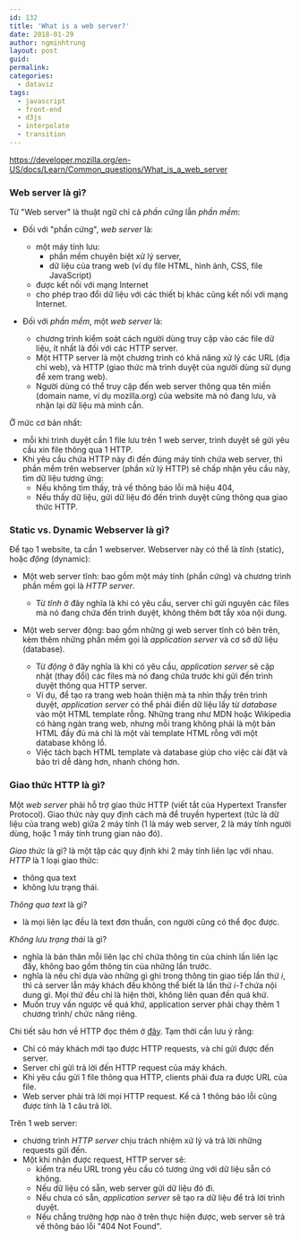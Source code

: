 ```yaml
---
id: 132
title: 'What is a web server?'
date: 2018-01-29
author: ngminhtrung
layout: post
guid: 
permalink: 
categories:
  - dataviz
tags:
  - javascript
  - front-end
  - d3js
  - interpolate
  - transition
---
```


https://developer.mozilla.org/en-US/docs/Learn/Common_questions/What_is_a_web_server

### Web server là gì?

Từ "Web server" là thuật ngữ chỉ cả *phần cứng* lẫn *phần mềm*:

- Đối với "phần cứng", *web server* là:
  - một máy tính lưu:
    - phần mềm chuyên biệt xử lý server, 
    - dữ liệu của trang web (ví dụ file HTML, hình ảnh, CSS, file JavaScript)
  - được kết nối với mạng Internet
  - cho phép trao đổi dữ liệu với các thiết bị khác cũng kết nối với mạng Internet.

- Đối với *phần mềm*, một *web server* là:
  - chương trình kiểm soát cách người dùng truy cập vào các file dữ liệu, ít nhất là đối với các HTTP server. 
  - Một HTTP server là một chương trình có khả năng xử lý các URL (địa chỉ web), và HTTP (giao thức mà trình duyệt của người dùng sử dụng để xem trang web).
  - Người dùng có thể truy cập đến web server thông qua tên miền (domain name, ví dụ mozilla.org) của website mà nó đang lưu, và nhận lại dữ liệu mà mình cần. 

Ở mức cơ bản nhất:
- mỗi khi trình duyệt cần 1 file lưu trên 1 web server, trình duyệt sẽ gửi yêu cầu xin file thông qua 1 HTTP. 
- Khi yêu cầu chứa HTTP này đi đến đúng máy tính chứa web server, thì phần mềm trên webserver (phần xử lý HTTP) sẽ chấp nhận yêu cầu này, tìm dữ liệu tương ứng:
  - Nếu không tìm thấy, trả về thông báo lỗi mã hiệu 404, 
  - Nếu thấy dữ liệu, gửi dữ liệu đó đến trình duyệt cũng thông qua giao thức HTTP. 

### Static vs. Dynamic Webserver là gì?

Để tạo 1 website, ta cần 1 webserver. Webserver này có thể là *tĩnh* (static), hoặc *động* (dynamic):
- Một web server tĩnh: bao gồm một máy tính (phần cứng) và chương trình phần mềm gọi là *HTTP server*.
  - Từ *tĩnh* ở đây nghĩa là khi có yêu cầu, server chỉ gửi nguyên các files mà nó đang chứa đến trình duyệt, không thêm bớt tẩy xóa nội dung. 

- Một web server động: bao gồm những gì web server tĩnh có bên trên, kèm thêm những phần mềm gọi là *application server* và cơ sở dữ liệu (database).
  - Từ *động* ở đây nghĩa là khi có yêu cầu, *application server* sẽ cập nhật (thay đổi) các files mà nó đang chứa trước khi gửi đến  trình duyệt thông qua HTTP server.
  - Ví dụ, để tạo ra trang web hoàn thiện mà ta nhìn thấy trên trình duyệt, *application server* có thể phải điền dữ liệu lấy từ *database* vào một HTML template rỗng. Những trang như MDN hoặc Wikipedia có hàng ngàn trang web, nhưng mỗi trang không phải là một bản HTML đầy đủ mà chỉ là một vài template HTML rỗng với một database không lồ. 
  - Việc tách bạch HTML template và database giúp cho việc cài đặt và bảo trì dễ dàng hơn, nhanh chóng hơn.

### Giao thức HTTP là gì?

Một *web server* phải hỗ trợ giao thức HTTP (viết tắt của Hypertext Transfer Protocol). Giao thức này quy định cách mà để truyền hypertext (tức là dữ liệu của trang web) giữa 2 máy tính (1 là máy web server, 2 là máy tính người dùng, hoặc 1 máy tính trung gian nào đó).

*Giao thức* là gì? là một tập các quy định khi 2 máy tính liên lạc với nhau. *HTTP* là 1 loại giao thức:
 - thông qua text 
 - không lưu trạng thái.

*Thông qua text* là gì?
- là mọi liên lạc đều là text đơn thuần, con người cũng có thể đọc được. 

*Không lưu trạng thái* là gì?
- nghĩa là bản thân mỗi liên lạc chỉ chứa thông tin của chính lần liên lạc đấy, không bao gồm thông tin của những lần trước.
- nghĩa là nếu chỉ dựa vào những gì ghi trong thông tin giao tiếp lần thứ *i*, thì cả server lẫn máy khách đều không thể biết là lần thứ *i-1* chứa nội dung gì. Mọi thứ đều chỉ là hiện thời, không liên quan đến quá khứ. 
- Muốn truy vấn ngược về quá khứ, application server phải chạy thêm 1 chương trình/ chức năng riêng.

Chi tiết sâu hơn về HTTP đọc thêm ở [đây](https://developer.mozilla.org/en-US/docs/Web/HTTP). Tạm thời cần lưu ý rằng:
- Chỉ có máy khách mới tạo được HTTP requests, và chỉ gửi được đến server. 
- Server chỉ gửi trả lời đến HTTP request của máy khách. 
- Khi yêu cầu gửi 1 file thông qua HTTP, clients phải đưa ra được URL của file. 
- Web server phải trả lời mọi HTTP request. Kể cả 1 thông báo lỗi cũng được tính là 1 câu trả lời. 

Trên 1 web server:
- chương trình *HTTP server* chịu trách nhiệm xử lý và trả lời những requests gửi đến.
- Một khi nhận được request, HTTP server sẽ:
  - kiểm tra nếu URL trong yêu cầu có tương ứng với dữ liệu sẵn có không.
  - Nếu dữ liệu có sẵn, web server gửi dữ liệu đó đi.
  - Nếu chưa có sẵn, *application server* sẽ tạo ra dữ liệu để trả lời trình duyệt.
  - Nếu chẳng trường hợp nào ở trên thực hiện được, web server sẽ trả về thông báo lỗi "404 Not Found".
